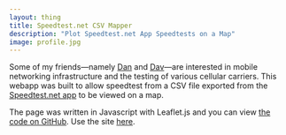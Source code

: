 ```yaml
---
layout: thing
title: Speedtest.net CSV Mapper
description: "Plot Speedtest.net App Speedtests on a Map"
image: profile.jpg
---
```


Some of my friends&mdash;namely [Dan](https://dwilliams.uk/) and [Dav](https://davwheat.dev/)&mdash;are interested in mobile networking infrastructure and the testing of various cellular carriers. This webapp was built to allow speedtest from a CSV file exported from the [Speedtest.net app](https://www.speedtest.net/apps) to be viewed on a map.

The page was written in Javascript with Leaflet.js and you can view [the code on GitHub](https://github.com/itsmeimtom/speedtestdotnetcsvmap). Use the site [here](https://github-pages.thomasr.me/speedtestdotnetcsvmap/).